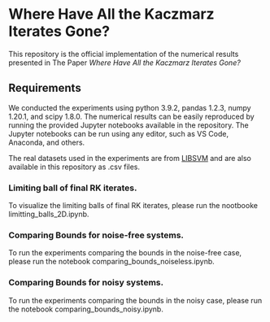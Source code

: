 # Where Have All the Kaczmarz Iterates Gone?

This repository is the official implementation of the numerical results presented in The Paper _Where Have All the Kaczmarz Iterates Gone?_ 

## Requirements
We conducted the experiments using python 3.9.2, pandas 1.2.3, numpy 1.20.1, and scipy 1.8.0. The numerical results can be easily reproduced by running the provided Jupyter notebooks available in the repository. The Jupyter notebooks can be run using any editor, such as VS Code, Anaconda, and others.

The real datasets used in the experiments are from [LIBSVM](https://www.csie.ntu.edu.tw/~cjlin/libsvmtools/datasets/) and are also available in this repository as .csv files.

### Limiting ball of final RK iterates.
To visualize the limiting balls of final RK iterates, please run the nootbooke limitting_balls_2D.ipynb.

### Comparing Bounds for noise-free systems.
To run the experiments comparing the bounds in the noise-free case, please run the notebook comparing_bounds_noiseless.ipynb.

### Comparing Bounds for noisy systems.
To run the experiments comparing the bounds in the noisy case, please run the notebook comparing_bounds_noisy.ipynb.
